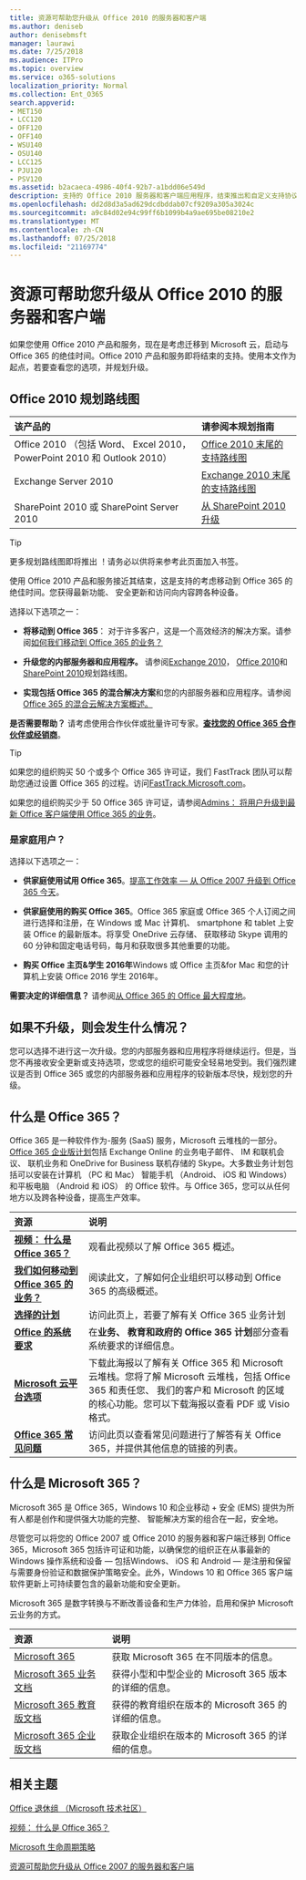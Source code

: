 ```yaml
---
title: 资源可帮助您升级从 Office 2010 的服务器和客户端
ms.author: deniseb
author: denisebmsft
manager: laurawi
ms.date: 7/25/2018
ms.audience: ITPro
ms.topic: overview
ms.service: o365-solutions
localization_priority: Normal
ms.collection: Ent_O365
search.appverid:
- MET150
- LCC120
- OFF120
- OFF140
- WSU140
- OSU140
- LCC125
- PJU120
- PSV120
ms.assetid: b2acaeca-4986-40f4-92b7-a1bdd06e549d
description: 支持的 Office 2010 服务器和客户端应用程序，结束推出和自定义支持协议不可用。使用本文启动现在规划您的升级。
ms.openlocfilehash: dd2d8d3a5ad629dcdbddab07cf9209a305a3024c
ms.sourcegitcommit: a9c84d02e94c99ff6b1099b4a9ae695be08210e2
ms.translationtype: MT
ms.contentlocale: zh-CN
ms.lasthandoff: 07/25/2018
ms.locfileid: "21169774"
---
```

# <a name="resources-to-help-you-upgrade-from-office-2010-servers-and-clients"></a>资源可帮助您升级从 Office 2010 的服务器和客户端

如果您使用 Office 2010 产品和服务，现在是考虑迁移到 Microsoft 云，启动与 Office 365 的绝佳时间。Office 2010 产品和服务即将结束的支持。使用本文作为起点，若要查看您的选项，并规划升级。
      
## <a name="office-2010-planning-roadmaps"></a>Office 2010 规划路线图
  
|**该产品的**|**请参阅本规划指南**|
|:-----|:-----|
|Office 2010 （包括 Word、 Excel 2010，PowerPoint 2010 和 Outlook 2010）  <br/> |[Office 2010 末尾的支持路线图](https://docs.microsoft.com/DeployOffice/office-2010-end-support-roadmap) <br/> |
|Exchange Server 2010  <br/> |[Exchange 2010 末尾的支持路线图](exchange-2010-end-of-support.md) <br/> |
|SharePoint 2010 或 SharePoint Server 2010  <br/> |[从 SharePoint 2010 升级](upgrade-from-sharepoint-2010.md) <br/> |
   
> [!TIP]
> 更多规划路线图即将推出 ！请务必以供将来参考此页面加入书签。 
  
使用 Office 2010 产品和服务接近其结束，这是支持的考虑移动到 Office 365 的绝佳时间。您获得最新功能、 安全更新和访问向内容跨各种设备。

选择以下选项之一：
- **将移动到 Office 365**： 对于许多客户，这是一个高效经济的解决方案。请参阅[如何我们移动到 Office 365 的业务？](https://support.office.com/article/62084652-f051-4b0b-87b3-f766418386bf.aspx)
    
- **升级您的内部服务器和应用程序。** 请参阅[Exchange 2010](exchange-2010-end-of-support.md)， [Office 2010](https://docs.microsoft.com/DeployOffice/office-2010-end-support-roadmap)和[SharePoint 2010](upgrade-from-sharepoint-2010.md)规划路线图。 
    
- **实现包括 Office 365 的混合解决方案**和您的内部服务器和应用程序。请参阅[Office 365 的混合云解决方案概述。](https://support.office.com/article/59616fab-acdb-40e9-b414-cf0c965c80b7.aspx)
    
**是否需要帮助？** 请考虑使用合作伙伴或批量许可专家。**[查找您的 Office 365 合作伙伴或经销商](https://support.office.com/article/b6c18a9b-2aed-4c84-9d75-af709160258c.aspx)**。 
> [!TIP]
> 如果您的组织购买 50 个或多个 Office 365 许可证，我们 FastTrack 团队可以帮助您通过设置 Office 365 的过程。访问[FastTrack.Microsoft.com](https://fasttrack.microsoft.com)。
  
如果您的组织购买少于 50 Office 365 许可证，请参阅[Admins： 将用户升级到最新 Office 客户端使用 Office 365 的业务](https://support.office.com/article/f6b00895-b5fd-4af6-a656-b7788ea20cbb.aspx)。 
  
### <a name="are-you-a-home-user"></a>是家庭用户？

选择以下选项之一：
- **供家庭使用试用 Office 365**。[提高工作效率 — 从 Office 2007 升级到 Office 365 今天](https://go.microsoft.com/fwlink/?linkid=733276)。
    
- **供家庭使用的购买 Office 365**。Office 365 家庭或 Office 365 个人订阅之间进行选择和注册，在 Windows 或 Mac 计算机、 smartphone 和 tablet 上安装 Office 的最新版本。将享受 OneDrive 云存储、 获取移动 Skype 调用的 60 分钟和固定电话号码，每月和获取很多其他重要的功能。 
    
- **购买 Office 主页&amp;学生 2016年**Windows 或 Office 主页&amp;for Mac 和您的计算机上安装 Office 2016 学生 2016年。 
    
**需要决定的详细信息？** 请参阅[从 Office 365 的 Office 最大程度地](https://go.microsoft.com/fwlink/?linkid=841758)。 


## <a name="what-happens-if-i-dont-upgrade"></a>如果不升级，则会发生什么情况？

您可以选择不进行这一次升级。您的内部服务器和应用程序将继续运行。但是，当您不再接收安全更新或支持选项，您或您的组织可能安全轻易地受到。我们强烈建议是否到 Office 365 或您的内部服务器和应用程序的较新版本尽快，规划您的升级。
  
## <a name="what-is-office-365"></a>什么是 Office 365？

Office 365 是一种软件作为-服务 (SaaS) 服务，Microsoft 云堆栈的一部分。[Office 365 企业版计划](https://aka.ms/viirjv)包括 Exchange Online 的业务电子邮件、 IM 和联机会议、 联机业务和 OneDrive for Business 联机存储的 Skype。大多数业务计划包括可以安装在计算机 （PC 和 Mac） 智能手机 （Android、 iOS 和 Windows） 和平板电脑 （Android 和 iOS） 的 Office 软件。与 Office 365，您可以从任何地方以及跨各种设备，提高生产效率。 
  
|**资源**|**说明**|
|:-----|:-----|
|**[视频： 什么是 Office 365？](https://support.office.com/article/847caf12-2589-452c-8aca-1c009797678b.aspx)** <br/> |观看此视频以了解 Office 365 概述。  <br/> |
|**[我们如何移动到 Office 365 的业务？](https://support.office.com/article/62084652-f051-4b0b-87b3-f766418386bf.aspx)** <br/> |阅读此文，了解如何企业组织可以移动到 Office 365 的高级概述。  <br/> |
|**[选择的计划](https://aka.ms/viirjv)** <br/> |访问此页上，若要了解有关 Office 365 业务计划  <br/> |
|**[Office 的系统要求](https://aka.ms/o365sysrequirements)** <br/> |在**业务、 教育和政府的 Office 365 计划**部分查看系统要求的详细信息。  <br/> |
|**[Microsoft 云平台选项](https://www.microsoft.com/download/details.aspx?id=54432)** <br/> |下载此海报以了解有关 Office 365 和 Microsoft 云堆栈。您将了解 Microsoft 云堆栈，包括 Office 365 和责任您、 我们的客户和 Microsoft 的区域的核心功能。您可以下载海报以查看 PDF 或 Visio 格式。  <br/> |
|**[Office 365 常见问题](https://aka.ms/office365faqs)** <br/> |访问此页以查看常见问题进行了解答有关 Office 365，并提供其他信息的链接的列表。  <br/> |
   
## <a name="what-is-microsoft-365"></a>什么是 Microsoft 365？

Microsoft 365 是 Office 365，Windows 10 和企业移动 + 安全 (EMS) 提供为所有人都是创作和提供强大功能的完整、 智能解决方案的组合在一起，安全地。 
  
尽管您可以将您的 Office 2007 或 Office 2010 的服务器和客户端迁移到 Office 365，Microsoft 365 包括许可证和功能，以确保您的组织正在从事最新的 Windows 操作系统和设备 — 包括Windows、 iOS 和 Android — 是注册和保留与需要身份验证和数据保护策略安全。此外，Windows 10 和 Office 365 客户端软件更新上可持续要包含的最新功能和安全更新。
  
Microsoft 365 是数字转换与不断改善设备和生产力体验，启用和保护 Microsoft 云业务的方式。
  
|**资源**|**说明**|
|:-----|:-----|
|[Microsoft 365](https://www.microsoft.com/microsoft-365) <br/> |获取 Microsoft 365 在不同版本的信息。  <br/> |
|[Microsoft 365 业务文档](https://docs.microsoft.com/microsoft-365/business/) <br/> |获得小型和中型企业的 Microsoft 365 版本的详细的信息。  <br/> |
|[Microsoft 365 教育版文档](https://docs.microsoft.com/microsoft-365/education/) <br/> |获得的教育组织在版本的 Microsoft 365 的详细的信息。  <br/> |
|[Microsoft 365 企业版文档](https://docs.microsoft.com/microsoft-365/enterprise/) <br/> |获取企业组织在版本的 Microsoft 365 的详细的信息。  <br/> |
   
## <a name="related-topics"></a>相关主题

[Office 退休组 （Microsoft 技术社区）](https://go.microsoft.com/fwlink/?linkid=842065)
  
[视频： 什么是 Office 365？](https://support.office.com/article/847caf12-2589-452c-8aca-1c009797678b.aspx)
  
[Microsoft 生命周期策略](https://go.microsoft.com/fwlink/?linkid=865200)

[资源可帮助您升级从 Office 2007 的服务器和客户端](upgrade-from-office-2007-servers-and-products.md)
  

